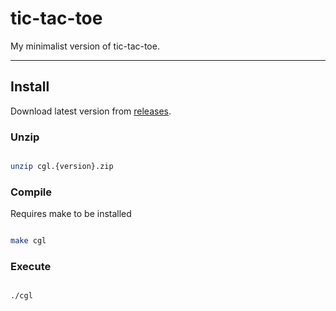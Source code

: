 # tic-tac-toe

My minimalist version of tic-tac-toe.

---

## Install

Download latest version from [releases](https://github.com/TheBlackbird14/tic-tac-toe/releases/tag/V1.0).

### Unzip

```bash

unzip cgl.{version}.zip

```

### Compile

Requires make to be installed

```bash

make cgl

```

### Execute

```bash

./cgl

```
